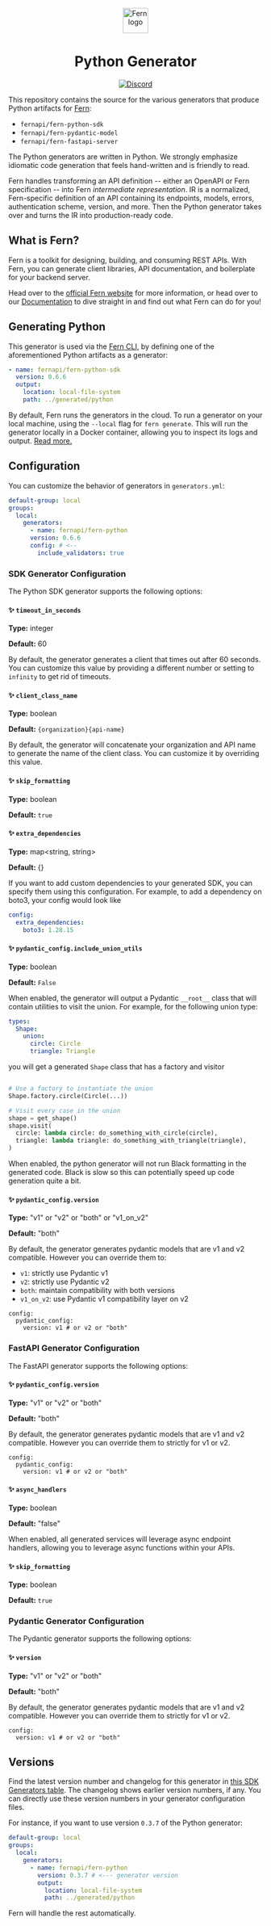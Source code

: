 <br/>
<div align="center">
  <a href="https://www.buildwithfern.com/?utm_source=github&utm_medium=readme&utm_campaign=fern-typescript&utm_content=logo">
    <img src="/fern/images/logo-primary.svg" height="50" align="center" alt="Fern logo" />
  </a>

  <br/>

# Python Generator

[![Discord](https://img.shields.io/badge/Join%20Our%20Community-black?logo=discord)](https://discord.com/invite/JkkXumPzcG)

</div>

This repository contains the source for the various generators that produce Python artifacts for [Fern](https://github.com/fern-api/fern):

- `fernapi/fern-python-sdk`
- `fernapi/fern-pydantic-model`
- `fernapi/fern-fastapi-server`

The Python generators are written in Python. We strongly emphasize idiomatic code generation that feels hand-written and is friendly to read.

Fern handles transforming an API definition -- either an OpenAPI or Fern specification -- into Fern _intermediate representation_. IR is a normalized, Fern-specific definition of an API containing its endpoints, models, errors, authentication scheme, version, and more. Then the Python generator takes over and turns the IR into production-ready code.

## What is Fern?

Fern is a toolkit for designing, building, and consuming REST APIs. With Fern, you can generate client libraries, API documentation, and boilerplate for your backend server.

Head over to the [official Fern website](https://www.buildwithfern.com/?utm_source=github&utm_medium=readme&utm_campaign=fern-python&utm_content=homepage) for more information, or head over to our [Documentation](https://www.buildwithfern.com/learn?utm_source=github&utm_medium=readme&utm_campaign=fern-python&utm_content=documentation) to dive straight in and find out what Fern can do for you!

## Generating Python

This generator is used via the [Fern CLI](https://github.com/fern-api/fern), by defining one of the aforementioned Python artifacts as a generator:

```yml
- name: fernapi/fern-python-sdk
  version: 0.6.6
  output:
    location: local-file-system
    path: ../generated/python
```

By default, Fern runs the generators in the cloud. To run a generator on your local machine, using the `--local` flag for `fern generate`. This will run the generator locally in a Docker container, allowing you to inspect its logs and output. [Read more.](https://buildwithfern.com/learn/cli-reference#running-locally)

## Configuration

You can customize the behavior of generators in `generators.yml`:

```yml
default-group: local
groups:
  local:
    generators:
      - name: fernapi/fern-python
      version: 0.6.6
      config: # <--
        include_validators: true
```

### SDK Generator Configuration

The Python SDK generator supports the following options:

#### ✨ `timeout_in_seconds`

**Type:** integer

**Default:** 60

By default, the generator generates a client that times out after 60 seconds.
You can customize this value by providing a different number or setting to `infinity`
to get rid of timeouts.

#### ✨ `client_class_name`

**Type:** boolean

**Default:** `{organization}{api-name}`

By default, the generator will concatenate your organization and API name to generate the
name of the client class. You can customize it by overriding this value.

#### ✨ `skip_formatting`

**Type:** boolean

**Default:** `true`

#### ✨ `extra_dependencies`

**Type:** map<string, string>

**Default:** {}

If you want to add custom dependencies to your generated SDK, you can specify them using
this configuration. For example, to add a dependency on boto3, your config would look like

```yaml
config:
  extra_dependencies:
    boto3: 1.28.15
```

#### ✨ `pydantic_config.include_union_utils`

**Type:** boolean

**Default:** `False`

When enabled, the generator will output a Pydantic `__root__` class that will contain
utilities to visit the union. For example, for the following union type:

```yaml
types:
  Shape:
    union:
      circle: Circle
      triangle: Triangle
```

you will get a generated `Shape` class that has a factory and visitor

```python

# Use a factory to instantiate the union
Shape.factory.circle(Circle(...))

# Visit every case in the union
shape = get_shape()
shape.visit(
  circle: lambda circle: do_something_with_circle(circle),
  triangle: lambda triangle: do_something_with_triangle(triangle),
)
```

When enabled, the python generator will not run Black formatting in the generated code.
Black is slow so this can potentially speed up code generation quite a bit.

#### ✨ `pydantic_config.version`

**Type:** "v1" or "v2" or "both" or "v1_on_v2"

**Default:** "both"

By default, the generator generates pydantic models that are v1 and v2 compatible.
However you can override them to:
- `v1`: strictly use Pydantic v1
- `v2`: strictly use Pydantic v2
- `both`: maintain compatibility with both versions
- `v1_on_v2`: use Pydantic v1 compatibility layer on v2

```
config:
  pydantic_config:
    version: v1 # or v2 or "both"
```

### FastAPI Generator Configuration

The FastAPI generator supports the following options:

#### ✨ `pydantic_config.version`

**Type:** "v1" or "v2" or "both"

**Default:** "both"

By default, the generator generates pydantic models that are v1 and v2 compatible.
However you can override them to strictly for v1 or v2.

```
config:
  pydantic_config:
    version: v1 # or v2 or "both"
```

#### ✨ `async_handlers`

**Type:** boolean

**Default:** "false"

When enabled, all generated services will leverage async endpoint handlers, allowing you to leverage async functions within your APIs.

#### ✨ `skip_formatting`

**Type:** boolean

**Default:** `true`

### Pydantic Generator Configuration

The Pydantic generator supports the following options:

#### ✨ `version`

**Type:** "v1" or "v2" or "both"

**Default:** "both"

By default, the generator generates pydantic models that are v1 and v2 compatible.
However you can override them to strictly for v1 or v2.

```
config:
  version: v1 # or v2 or "both"
```

## Versions

Find the latest version number and changelog for this generator in [this SDK Generators table](https://github.com/fern-api/fern?tab=readme-ov-file#sdk-generators). The changelog shows earlier version numbers, if any. You can directly use these version numbers in your generator configuration files.

For instance, if you want to use version `0.3.7` of the Python generator:

```yaml
default-group: local
groups:
  local:
    generators:
      - name: fernapi/fern-python
        version: 0.3.7 # <--- generator version
        output:
          location: local-file-system
          path: ../generated/python
```

Fern will handle the rest automatically.
